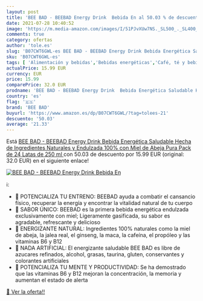 ```yaml
---
layout: post
title: 'BEE BAD - BEEBAD Energy Drink  Bebida En al 50.03 % de descuento'
date: 2021-07-28 10:40:52
image: 'https://m.media-amazon.com/images/I/51PJvXUw7NS._SL500_._SL400_.jpg'
comments: true
category: ofertas
author: 'tole.es'
slug: 'B07CWT6GWL-es BEE BAD - BEEBAD Energy Drink Bebida Energética Saludable...'
sku: 'B07CWT6GWL-es'
tags: [ 'Alimentación y bebidas','Bebidas energéticas','Café, té y bebidas','bebida','bee bad','energética', ]
actualPrice: 15.99 EUR
currency: EUR
price: 15.99
comparePrice: 32.0 EUR
prodname: 'BEE BAD - BEEBAD Energy Drink  Bebida Energética Saludable Hecha de Ingredientes Naturales y Endulzada 100% con Miel de Abeja Pura  Pack de 24 Latas de 250 ml '
country: 'es'
flag: '🇪🇸'
brand: 'BEE BAD'
buyurl: 'https://www.amazon.es/dp/B07CWT6GWL/?tag=tolees-21'
descuento: '50.03'
average: '21.33'
---
```


Está [BEE BAD - BEEBAD Energy Drink  Bebida Energética Saludable Hecha de Ingredientes Naturales y Endulzada 100% con Miel de Abeja Pura  Pack de 24 Latas de 250 ml ](https://www.amazon.es/dp/B07CWT6GWL/?tag=tolees-21) con 50.03 de descuento por 15.99 EUR (original: 32.0 EUR) en el siguiente enlace!

[![BEE BAD - BEEBAD Energy Drink  Bebida En](https://m.media-amazon.com/images/I/51PJvXUw7NS._SL500_._SL400_.jpg)](https://www.amazon.es/dp/B07CWT6GWL/?tag=tolees-21)

ℹ️:

- 🍯 POTENCIALIZA TU ENTRENO: BEEBAD ayuda a combatir el cansancio físico, recuperar la energía y encontrar la vitalidad natural de tu cuerpo
- 🍯 SABOR ÚNICO: BEEBAD es la primera bebida energética endulzada exclusivamente con miel; Ligeramente gasificada, su sabor es agradable, refrescante y delicioso
- 🍯 ENERGIZANTE NATURAL: Ingredientes 100% naturales como la miel de abeja, la jalea real, el ginseng, la maca, la cafeína, el propóleo y las vitaminas B6 y B12
- 🍯 NADA ARTIFICIAL: El energizante saludable BEE BAD es libre de azucares refinados, alcohol, grasas, taurina, gluten, conservantes y colorantes artificiales
- 🍯 POTENCIALIZA TU MENTE Y PRODUCTIVIDAD: Se ha demostrado que las vitaminas B6 y B12 mejoran la concentración, la memoria y aumentan el estado de alerta

[🛒 Ver la oferta!!](https://www.amazon.es/dp/B07CWT6GWL/?tag=tolees-21)
